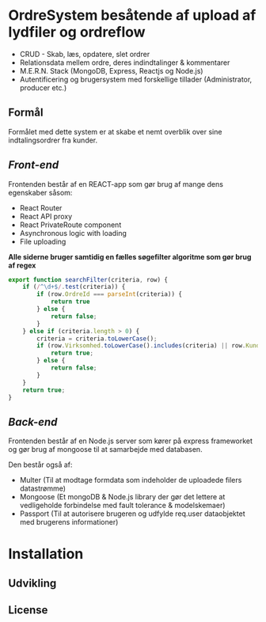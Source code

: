 # OrdreSystem besåtende af upload af lydfiler og ordreflow

* CRUD - Skab, læs, opdatere, slet ordrer
* Relationsdata mellem ordre, deres indindtalinger & kommentarer
* M.E.R.N. Stack (MongoDB, Express, Reactjs og Node.js)
* Autentificering og brugersystem med forskellige tillader (Administrator, producer etc.)

## Formål

Formålet med dette system er at skabe et nemt overblik over sine indtalingsordrer fra kunder.

## *Front-end*

Frontenden består af en REACT-app som gør brug af mange dens egenskaber såsom:
- React Router
- React API proxy
- React PrivateRoute component
- Asynchronous logic with loading
- File uploading

**Alle siderne bruger samtidig en fælles søgefilter algoritme som gør brug af regex**

```javascript
export function searchFilter(criteria, row) {
    if (/^\d+$/.test(criteria)) {
        if (row.OrdreId === parseInt(criteria)) {
            return true
        } else {
            return false;
        }
    } else if (criteria.length > 0) {
        criteria = criteria.toLowerCase();
        if (row.Virksomhed.toLowerCase().includes(criteria) || row.Kundenavn.toLowerCase().includes(criteria) || row.ValgteSpeaker.toLowerCase().includes(criteria)) {
            return true;
        } else {
            return false;
        }
    }
    return true;
}
```

## *Back-end*

Frontenden består af en Node.js server som kører på express frameworket og gør brug af mongoose til at samarbejde med databasen.

Den består også af:
- Multer (Til at modtage formdata som indeholder de uploadede filers datastrømme)
- Mongoose (Et mongoDB & Node.js library der gør det lettere at vedligeholde forbindelse med fault tolerance & modelskemaer)
- Passport (Til at autorisere brugeren og udfylde req.user dataobjektet med brugerens informationer)

# Installation


## Udvikling


## License
